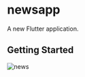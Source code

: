 # newsapp

A new Flutter application.

## Getting Started
![news](https://user-images.githubusercontent.com/33990352/148385780-0c9a7244-c150-4bd5-9fed-56113b9844eb.png)



